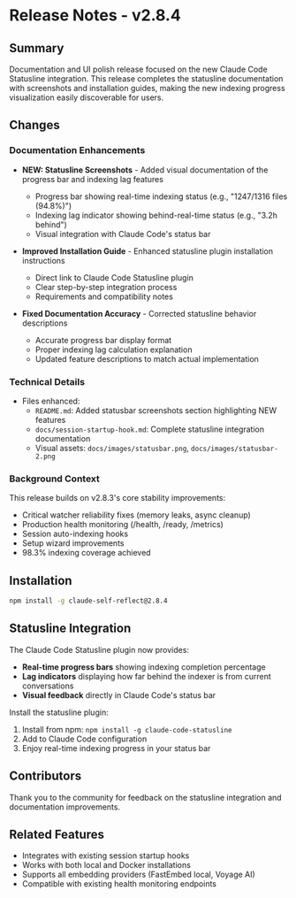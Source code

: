 # Release Notes - v2.8.4

## Summary
Documentation and UI polish release focused on the new Claude Code Statusline integration. This release completes the statusline documentation with screenshots and installation guides, making the new indexing progress visualization easily discoverable for users.

## Changes

### Documentation Enhancements
- **NEW: Statusline Screenshots** - Added visual documentation of the progress bar and indexing lag features
  - Progress bar showing real-time indexing status (e.g., "1247/1316 files (94.8%)")
  - Indexing lag indicator showing behind-real-time status (e.g., "3.2h behind")
  - Visual integration with Claude Code's status bar

- **Improved Installation Guide** - Enhanced statusline plugin installation instructions
  - Direct link to Claude Code Statusline plugin
  - Clear step-by-step integration process
  - Requirements and compatibility notes

- **Fixed Documentation Accuracy** - Corrected statusline behavior descriptions
  - Accurate progress bar display format
  - Proper indexing lag calculation explanation
  - Updated feature descriptions to match actual implementation

### Technical Details
- Files enhanced:
  - `README.md`: Added statusbar screenshots section highlighting NEW features
  - `docs/session-startup-hook.md`: Complete statusline integration documentation
  - Visual assets: `docs/images/statusbar.png`, `docs/images/statusbar-2.png`

### Background Context
This release builds on v2.8.3's core stability improvements:
- Critical watcher reliability fixes (memory leaks, async cleanup)
- Production health monitoring (/health, /ready, /metrics)
- Session auto-indexing hooks
- Setup wizard improvements
- 98.3% indexing coverage achieved

## Installation
```bash
npm install -g claude-self-reflect@2.8.4
```

## Statusline Integration
The Claude Code Statusline plugin now provides:
- **Real-time progress bars** showing indexing completion percentage
- **Lag indicators** displaying how far behind the indexer is from current conversations
- **Visual feedback** directly in Claude Code's status bar

Install the statusline plugin:
1. Install from npm: `npm install -g claude-code-statusline`
2. Add to Claude Code configuration
3. Enjoy real-time indexing progress in your status bar

## Contributors
Thank you to the community for feedback on the statusline integration and documentation improvements.

## Related Features
- Integrates with existing session startup hooks
- Works with both local and Docker installations  
- Supports all embedding providers (FastEmbed local, Voyage AI)
- Compatible with existing health monitoring endpoints